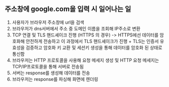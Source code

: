 ## 주소창에 google.com을 입력 시 일어나는 일

1. 사용자가 브라우저 주소창에 url을 검색
2. 브라우저가 dns서버에서 주소 중 도메인 이름을 조회해 IP주소로 변환
3. TCP 연결 및 TLS 핸드셰이크 진행 (HTTPS 의 경우)
   -> HTTPS에선 데이터를 암호화해 안전하게 전송하고 이 과정에서 TLS 핸드셰이크가 진행 + TLS는 인증서 유효성을 검증하고 암호화 키 교환 및 세션키 생성을 통해 데이터를 암호화 된 상태로 통신함
4. 브라우저는 HTTP 프로토콜을 사용해 요청 메세지 생성 및 HTTP 요청 메세지는 TCP/IP프로토콜을 통해 서버로 전송됨
5. 서버는 response를 생성해 데이터를 전송
6. 브라우저는 response를 파싱해  화면에 렌더링
